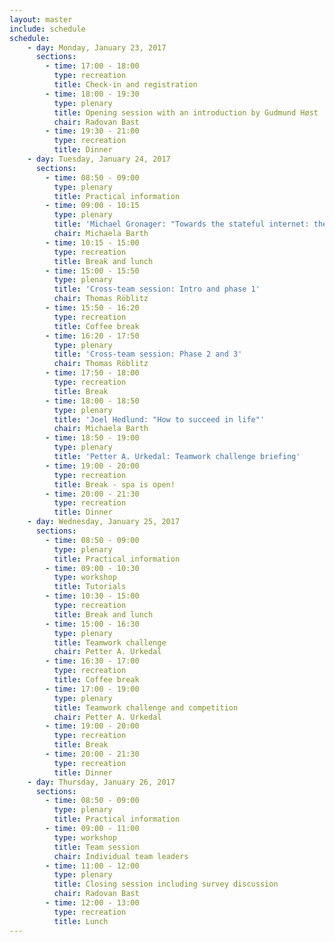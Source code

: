 ```yaml
---
layout: master
include: schedule
schedule:
    - day: Monday, January 23, 2017
      sections:
        - time: 17:00 - 18:00
          type: recreation
          title: Check-in and registration
        - time: 18:00 - 19:30
          type: plenary
          title: Opening session with an introduction by Gudmund Høst
          chair: Radovan Bast
        - time: 19:30 - 21:00
          type: recreation
          title: Dinner
    - day: Tuesday, January 24, 2017
      sections:
        - time: 08:50 - 09:00
          type: plenary
          title: Practical information
        - time: 09:00 - 10:15
          type: plenary
          title: 'Michael Gronager: "Towards the stateful internet: the Blockchain as a ubiquitous compute resource for research" (keynote)'
          chair: Michaela Barth
        - time: 10:15 - 15:00
          type: recreation
          title: Break and lunch
        - time: 15:00 - 15:50
          type: plenary
          title: 'Cross-team session: Intro and phase 1'
          chair: Thomas Röblitz
        - time: 15:50 - 16:20
          type: recreation
          title: Coffee break
        - time: 16:20 - 17:50
          type: plenary
          title: 'Cross-team session: Phase 2 and 3'
          chair: Thomas Röblitz
        - time: 17:50 - 18:00
          type: recreation
          title: Break
        - time: 18:00 - 18:50
          type: plenary
          title: 'Joel Hedlund: "How to succeed in life"'
          chair: Michaela Barth
        - time: 18:50 - 19:00
          type: plenary
          title: 'Petter A. Urkedal: Teamwork challenge briefing'
        - time: 19:00 - 20:00
          type: recreation
          title: Break - spa is open!
        - time: 20:00 - 21:30
          type: recreation
          title: Dinner
    - day: Wednesday, January 25, 2017
      sections:
        - time: 08:50 - 09:00
          type: plenary
          title: Practical information
        - time: 09:00 - 10:30
          type: workshop
          title: Tutorials
        - time: 10:30 - 15:00
          type: recreation
          title: Break and lunch
        - time: 15:00 - 16:30
          type: plenary
          title: Teamwork challenge
          chair: Petter A. Urkedal
        - time: 16:30 - 17:00
          type: recreation
          title: Coffee break
        - time: 17:00 - 19:00
          type: plenary
          title: Teamwork challenge and competition
          chair: Petter A. Urkedal
        - time: 19:00 - 20:00
          type: recreation
          title: Break
        - time: 20:00 - 21:30
          type: recreation
          title: Dinner
    - day: Thursday, January 26, 2017
      sections:
        - time: 08:50 - 09:00
          type: plenary
          title: Practical information
        - time: 09:00 - 11:00
          type: workshop
          title: Team session
          chair: Individual team leaders
        - time: 11:00 - 12:00
          type: plenary
          title: Closing session including survey discussion
          chair: Radovan Bast
        - time: 12:00 - 13:00
          type: recreation
          title: Lunch
---
```

